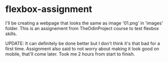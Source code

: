# flexbox-assignment

I'll be creating a webpage that looks the same as image '01.png' in 'images' folder.
This is an assignement from TheOdinProject course to test flexbox skills.

UPDATE:
It can definitely be done better but I don't think it's that bad for a first time. 
Assignment also said to not worry about making it look good on mobile, that'll come later.
Took me 2 hours from start to finish.
